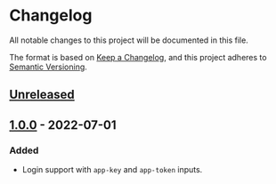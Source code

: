 # Changelog
All notable changes to this project will be documented in this file.

The format is based on [Keep a Changelog](https://keepachangelog.com/en/1.0.0/),
and this project adheres to [Semantic Versioning](https://semver.org/spec/v2.0.0.html).

## [Unreleased]

## [1.0.0] - 2022-07-01
### Added
- Login support with `app-key` and `app-token` inputs.


[Unreleased]: https://github.com/vtex/action-toolbelt-login/compare/v1.0.0...HEAD
[1.0.0]: https://github.com/vtex/action-toolbelt-login/compare/v0.0.0...v1.0.0